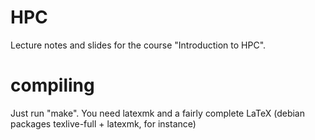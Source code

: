 # HPC

Lecture notes and slides for the course "Introduction to HPC".

# compiling

Just run "make". You need latexmk and a fairly complete LaTeX (debian packages texlive-full + latexmk, for instance)
